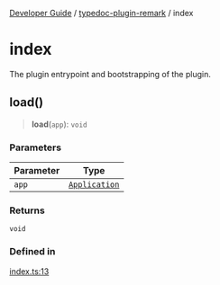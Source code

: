 [Developer Guide](../../README.md) / [typedoc-plugin-remark](../README.md) / index

# index

The plugin entrypoint and bootstrapping of the plugin.

## load()

> **load**(`app`): `void`

### Parameters

| Parameter | Type                                                              |
| --------- | ----------------------------------------------------------------- |
| `app`     | [`Application`](https://typedoc.org/api/classes/Application.html) |

### Returns

`void`

### Defined in

[index.ts:13](https://github.com/typedoc2md/typedoc-plugin-markdown/blob/main/packages/typedoc-plugin-remark/src/index.ts#L13)
